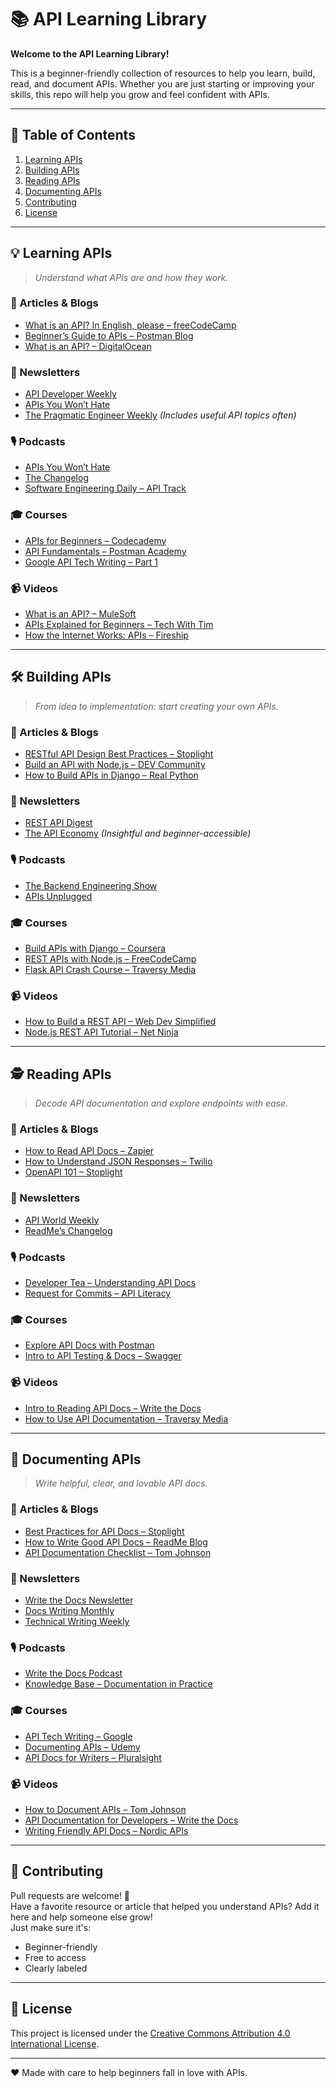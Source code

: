 # 📚 API Learning Library
**Welcome to the API Learning Library!**

This is a beginner-friendly collection of resources to help you learn, build, read, and document APIs. Whether you are just starting or improving your skills, this repo will help you grow and feel confident with APIs.

---

## 🔖 Table of Contents

1. [Learning APIs](#learning-apis)
2. [Building APIs](#building-apis)
3. [Reading APIs](#reading-apis)
4. [Documenting APIs](#documenting-apis)
5. [Contributing](#contributing)
6. [License](#license)

---

## 💡 Learning APIs

> *Understand what APIs are and how they work.*

### 📖 Articles & Blogs
- [What is an API? In English, please – freeCodeCamp](https://www.freecodecamp.org/news/what-is-an-api-in-english-please-b880a3214a82/)
- [Beginner’s Guide to APIs – Postman Blog](https://blog.postman.com/a-beginners-guide-to-apis/)
- [What is an API? – DigitalOcean](https://www.digitalocean.com/community/tutorials/what-is-an-api)

### 📰 Newsletters
- [API Developer Weekly](https://apideveloperweekly.com/)
- [APIs You Won’t Hate](https://www.apisyouwonthate.com/newsletter)
- [The Pragmatic Engineer Weekly](https://newsletter.pragmaticengineer.com/) *(Includes useful API topics often)*

### 🎙 Podcasts
- [APIs You Won’t Hate](https://www.apisyouwonthate.com/podcast)
- [The Changelog](https://changelog.com/)
- [Software Engineering Daily – API Track](https://softwareengineeringdaily.com/tag/api/)

### 🎓 Courses
- [APIs for Beginners – Codecademy](https://www.codecademy.com/learn/learn-api-development)
- [API Fundamentals – Postman Academy](https://learning.postman.com/)
- [Google API Tech Writing – Part 1](https://developers.google.com/tech-writing)

### 📹 Videos
- [What is an API? – MuleSoft](https://www.youtube.com/watch?v=s7wmiS2mSXY)
- [APIs Explained for Beginners – Tech With Tim](https://www.youtube.com/watch?v=GZvSYJDk-us)
- [How the Internet Works: APIs – Fireship](https://www.youtube.com/watch?v=WXsD0ZgxjRw)

---

## 🛠 Building APIs

> *From idea to implementation: start creating your own APIs.*

### 📖 Articles & Blogs
- [RESTful API Design Best Practices – Stoplight](https://stoplight.io/blog/rest-api-design-best-practices/)
- [Build an API with Node.js – DEV Community](https://dev.to/fraserxu/how-to-build-a-rest-api-with-node-js-express-and-mongodb-2m6f)
- [How to Build APIs in Django – Real Python](https://realpython.com/django-rest-framework-quick-start/)

### 📰 Newsletters
- [REST API Digest](https://restfulapi.net/newsletter/)
- [The API Economy](https://newsletter.theapieconomy.com/) *(Insightful and beginner-accessible)*

### 🎙 Podcasts
- [The Backend Engineering Show](https://backendengineering.show/)
- [APIs Unplugged](https://developer.mulesoft.com/podcast/)

### 🎓 Courses
- [Build APIs with Django – Coursera](https://www.coursera.org/learn/django-apis)
- [REST APIs with Node.js – FreeCodeCamp](https://www.freecodecamp.org/news/building-a-simple-api-with-express-js/)
- [Flask API Crash Course – Traversy Media](https://www.youtube.com/watch?v=Qr4QMBUPxWo)

### 📹 Videos
- [How to Build a REST API – Web Dev Simplified](https://www.youtube.com/watch?v=l8WPWK9mS5M)
- [Node.js REST API Tutorial – Net Ninja](https://www.youtube.com/watch?v=2JkgY7n4f5o)

---

## 🕵️ Reading APIs

> *Decode API documentation and explore endpoints with ease.*

### 📖 Articles & Blogs
- [How to Read API Docs – Zapier](https://zapier.com/blog/api-glossary/)
- [How to Understand JSON Responses – Twilio](https://www.twilio.com/blog/2017/10/understanding-json.html)
- [OpenAPI 101 – Stoplight](https://stoplight.io/open-api/)

### 📰 Newsletters
- [API World Weekly](https://apiworld.co/newsletter)
- [ReadMe’s Changelog](https://readme.com/changelog)

### 🎙 Podcasts
- [Developer Tea – Understanding API Docs](https://developertea.simplecast.com/)
- [Request for Commits – API Literacy](https://changelog.com/rfc)

### 🎓 Courses
- [Explore API Docs with Postman](https://learning.postman.com/)
- [Intro to API Testing & Docs – Swagger](https://swagger.io/resources/webinars/)

### 📹 Videos
- [Intro to Reading API Docs – Write the Docs](https://www.youtube.com/watch?v=FzvK5uuakiI)
- [How to Use API Documentation – Traversy Media](https://www.youtube.com/watch?v=GZvSYJDk-us)

---

## 📝 Documenting APIs

> *Write helpful, clear, and lovable API docs.*

### 📖 Articles & Blogs
- [Best Practices for API Docs – Stoplight](https://stoplight.io/blog/api-documentation-best-practices/)
- [How to Write Good API Docs – ReadMe Blog](https://readme.com/blog/how-to-write-api-documentation/)
- [API Documentation Checklist – Tom Johnson](https://idratherbewriting.com/learnapidoc/docapis_documenting_your_api.html)

### 📰 Newsletters
- [Write the Docs Newsletter](https://www.writethedocs.org/newsletter/)
- [Docs Writing Monthly](https://www.docswritingmonthly.com/)
- [Technical Writing Weekly](https://technicalwritingweekly.com/)

### 🎙 Podcasts
- [Write the Docs Podcast](https://www.writethedocs.org/podcast/)
- [Knowledge Base – Documentation in Practice](https://knowledgebase.simplecast.com/)

### 🎓 Courses
- [API Tech Writing – Google](https://developers.google.com/tech-writing)
- [Documenting APIs – Udemy](https://www.udemy.com/course/documenting-apis/)
- [API Docs for Writers – Pluralsight](https://www.pluralsight.com/courses/api-documentation)

### 📹 Videos
- [How to Document APIs – Tom Johnson](https://www.youtube.com/watch?v=WMdGgVfQe6E)
- [API Documentation for Developers – Write the Docs](https://www.youtube.com/watch?v=rW5zNn3vFIc)
- [Writing Friendly API Docs – Nordic APIs](https://www.youtube.com/watch?v=GGeMbRUUKI0)

---

## 🤝 Contributing

Pull requests are welcome! 💬  
Have a favorite resource or article that helped you understand APIs? Add it here and help someone else grow!  
Just make sure it's:
- Beginner-friendly
- Free to access
- Clearly labeled

---

## 📄 License

This project is licensed under the [Creative Commons Attribution 4.0 International License](https://creativecommons.org/licenses/by/4.0/).


---

❤️ Made with care to help beginners fall in love with APIs.
